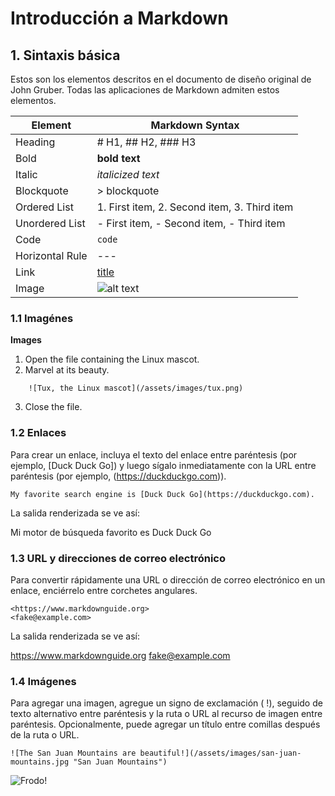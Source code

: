 # Introducción a Markdown


## 1. Sintaxis básica

Estos son los elementos descritos en el documento de diseño original de John Gruber. Todas las aplicaciones de Markdown admiten estos elementos.


| Element |	Markdown Syntax |
|---------|-----------------|
| Heading |	# H1, ## H2, ### H3 |
| Bold | **bold text** |
| Italic | *italicized text* |
| Blockquote | > blockquote |
| Ordered List | 1. First item, 2. Second item, 3. Third item |
| Unordered List | - First item, - Second item, - Third item |
| Code | `code` |
| Horizontal Rule |	--- |
| Link | [title](https://www.example.com) |
| Image | ![alt text](image.jpg) |


### 1.1 Imagénes

**Images**

1. Open the file containing the Linux mascot.
2. Marvel at its beauty.

```
    ![Tux, the Linux mascot](/assets/images/tux.png)
``` 

3. Close the file.


### 1.2 Enlaces

Para crear un enlace, incluya el texto del enlace entre paréntesis (por ejemplo, [Duck Duck Go]) y luego sígalo inmediatamente con la URL entre paréntesis (por ejemplo, (https://duckduckgo.com)).

``` 
My favorite search engine is [Duck Duck Go](https://duckduckgo.com).
``` 

La salida renderizada se ve así:

Mi motor de búsqueda favorito es Duck Duck Go


### 1.3 URL y direcciones de correo electrónico

Para convertir rápidamente una URL o dirección de correo electrónico en un enlace, enciérrelo entre corchetes angulares.

``` 
<https://www.markdownguide.org>
<fake@example.com>
``` 

La salida renderizada se ve así:

https://www.markdownguide.org
fake@example.com


### 1.4 Imágenes

Para agregar una imagen, agregue un signo de exclamación ( !), seguido de texto alternativo entre paréntesis y la ruta o URL al recurso de imagen entre paréntesis. Opcionalmente, puede agregar un título entre comillas después de la ruta o URL.

``` 
![The San Juan Mountains are beautiful!](/assets/images/san-juan-mountains.jpg "San Juan Mountains")
``` 

![Frodo!](https://github.com/davidseg77/Apuntes/blob/main/Markdown/frodo.jpg "Frodo")







